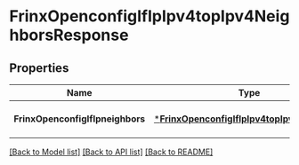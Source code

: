 # FrinxOpenconfigIfIpIpv4topIpv4NeighborsResponse

## Properties
Name | Type | Description | Notes
------------ | ------------- | ------------- | -------------
**FrinxOpenconfigIfIpneighbors** | [***FrinxOpenconfigIfIpIpv4topIpv4Neighbors**](frinx.openconfig.if.ip.ipv4top.ipv4.Neighbors.md) |  | [optional] [default to null]

[[Back to Model list]](../README.md#documentation-for-models) [[Back to API list]](../README.md#documentation-for-api-endpoints) [[Back to README]](../README.md)


